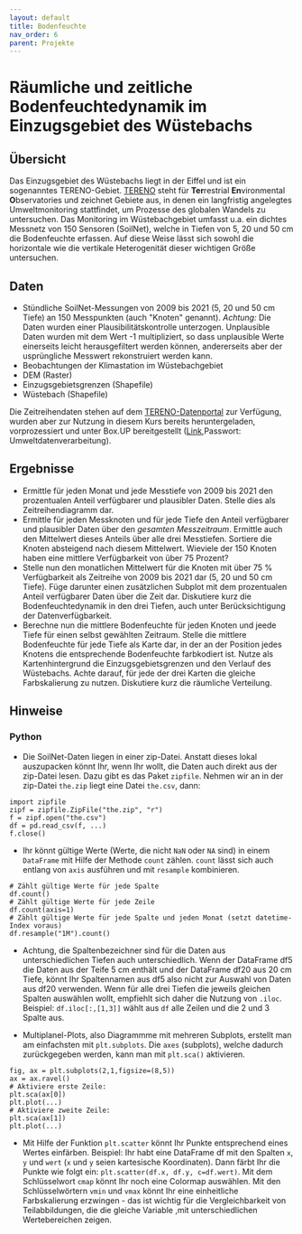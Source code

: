 ```yaml
---
layout: default
title: Bodenfeuchte
nav_order: 6
parent: Projekte
---
```


# Räumliche und zeitliche Bodenfeuchtedynamik im Einzugsgebiet des Wüstebachs

## Übersicht

Das Einzugsgebiet des Wüstebachs liegt in der Eiffel und ist ein sogenanntes
TERENO-Gebiet. [TERENO](https://www.tereno.net) steht für **Ter**restrial **En**vironmental **O**bservatories
und zeichnet Gebiete aus, in denen ein langfristig angelegtes Umweltmonitoring
stattfindet, um Prozesse des globalen Wandels zu untersuchen. Das Monitoring
im Wüstebachgebiet umfasst u.a. ein dichtes Messnetz von 150 Sensoren (SoilNet),
welche in Tiefen von 5, 20 und 50 cm die Bodenfeuchte erfassen. Auf diese Weise
lässt sich sowohl die horizontale wie die vertikale Heterogenität dieser wichtigen
Größe untersuchen. 


## Daten

- Stündliche SoilNet-Messungen von 2009 bis 2021 (5, 20 und 50 cm Tiefe) an 150 Messpunkten 
(auch "Knoten" genannt). *Achtung:* Die Daten wurden einer Plausibilitätskontrolle unterzogen.
Unplausible Daten wurden mit dem Wert -1 multipliziert, so dass unplausible Werte einerseits
leicht herausgefiltert werden können, andererseits aber der usprüngliche Messwert rekonstruiert werden kann.
- Beobachtungen der Klimastation im Wüstebachgebiet
- DEM (Raster)
- Einzugsgebietsgrenzen (Shapefile)
- Wüstebach (Shapefile)

Die Zeitreihendaten stehen auf dem [TERENO-Datenportal](https://ddp.tereno.net/ddp/) zur Verfügung,
wurden aber zur Nutzung in diesem Kurs bereits heruntergeladen, vorprozessiert und unter Box.UP
bereitgestellt ([Link](https://boxup.uni-potsdam.de/s/pbSK8DLTBsNLJqS),Passwort: Umweltdatenverarbeitung).

## Ergebnisse

- Ermittle für jeden Monat und jede Messtiefe von 2009 bis 2021 den prozentualen  Anteil verfügbarer und plausibler Daten. Stelle dies als Zeitreihendiagramm dar.
- Ermittle für jeden Messknoten und für jede Tiefe den Anteil verfügbarer und plausibler Daten über den *gesamten Messzeitraum*. Ermittle auch den Mittelwert dieses Anteils über alle drei Messtiefen. Sortiere die Knoten absteigend nach diesem Mittelwert. Wieviele der 150 Knoten haben eine mittlere Verfügbarkeit von über 75 Prozent?
- Stelle nun den monatlichen Mittelwert für die Knoten mit über 75 % Verfügbarkeit als Zeitreihe von 2009 bis 2021 dar (5, 20 und 50 cm Tiefe). Füge darunter einen zusätzlichen Subplot mit dem prozentualen Anteil verfügbarer Daten über die Zeit dar. Diskutiere kurz die Bodenfeuchtedynamik in den drei Tiefen, auch unter Berücksichtigung der Datenverfügbarkeit.
- Berechne nun die mittlere Bodenfeuchte für jeden Knoten und jeede Tiefe für einen selbst gewählten Zeitraum. Stelle die mittlere Bodenfeuchte für jede Tiefe als Karte
  dar, in der an der Position jedes Knotens die entsprechende Bodenfeuchte farbkodiert ist. Nutze als Kartenhintergrund die Einzugsgebietsgrenzen und den Verlauf des Wüstebachs. Achte darauf, für jede der drei Karten die gleiche Farbskalierung zu nutzen. Diskutiere kurz die räumliche Verteilung.

## Hinweise

### Python

- Die SoilNet-Daten liegen in einer zip-Datei. Anstatt dieses lokal auszupacken könnt Ihr, wenn Ihr wollt, die Daten auch direkt aus der zip-Datei lesen. Dazu gibt es das Paket `zipfile`. Nehmen wir an in der zip-Datei `the.zip` liegt eine Datei `the.csv`, dann:

```
import zipfile
zipf = zipfile.ZipFile("the.zip", "r")
f = zipf.open("the.csv")
df = pd.read_csv(f, ...)
f.close()
```
- Ihr könnt gültige Werte  (Werte, die nicht `NaN` oder `NA` sind) in einem `DataFrame` mit Hilfe der Methode `count` zählen. `count` lässt sich auch entlang von `axis` ausführen und mit `resample` kombinieren.

```
# Zählt gültige Werte für jede Spalte
df.count()
# Zählt gültige Werte für jede Zeile
df.count(axis=1)
# Zählt gültige Werte für jede Spalte und jeden Monat (setzt datetime-Index voraus)
df.resample("1M").count()
```

- Achtung, die Spaltenbezeichner sind für die Daten aus unterschiedlichen Tiefen auch unterschiedlich. Wenn der DataFrame df5 die Daten aus der Teife 5 cm enthält und der DataFrame df20 aus 20 cm Tiefe, könnt Ihr Spaltennamen aus df5 also nicht zur Auswahl von Daten aus df20 verwenden. Wenn für alle drei Tiefen die jeweils gleichen Spalten auswählen wollt, empfiehlt sich daher die Nutzung von `.iloc`. Beispiel: `df.iloc[:,[1,3]]` wählt aus `df` alle Zeilen und die 2 und 3 Spalte aus. 

- Multiplanel-Plots, also Diagrammme mit mehreren Subplots, erstellt man am einfachsten mit `plt.subplots`. Die `axes` (subplots), welche dadurch zurückgegeben werden, kann man mit `plt.sca()` aktivieren.

```
fig, ax = plt.subplots(2,1,figsize=(8,5))
ax = ax.ravel()
# Aktiviere erste Zeile:
plt.sca(ax[0])
plt.plot(...)
# Aktiviere zweite Zeile:
plt.sca(ax[1])
plt.plot(...)
```

- Mit Hilfe der Funktion `plt.scatter` könnt Ihr Punkte entsprechend eines Wertes einfärben. Beispiel: Ihr habt eine DataFrame df mit den Spalten `x`, `y` und `wert` (`x` und `y` seien kartesische Koordinaten). Dann färbt Ihr die Punkte wie folgt ein: `plt.scatter(df.x, df.y, c=df.wert)`. Mit dem Schlüsselwort `cmap` könnt Ihr noch eine Colormap auswählen. Mit den Schlüsselwörtern `vmin` und `vmax` könnt Ihr eine einheitliche Farbskalierung erzwingen - das ist wichtig für die Vergleichbarkeit von Teilabbildungen, die die gleiche Variable ,mit unterschiedlichen Wertebereichen zeigen.
